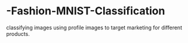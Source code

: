 # -Fashion-MNIST-Classification
 classifying images using profile images to target marketing for different products. 
